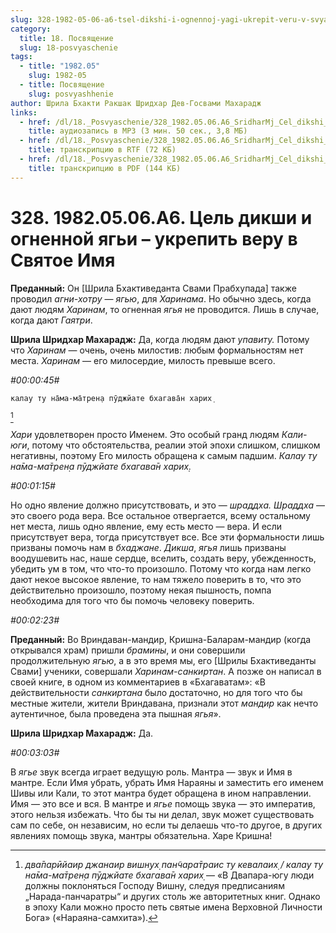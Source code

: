 ```yaml
---
slug: 328-1982-05-06-a6-tsel-dikshi-i-ognennoj-yagi-ukrepit-veru-v-svyatoe-imya
category:
  title: 18. Посвящение
  slug: 18-posvyaschenie
tags:
  - title: "1982.05"
    slug: 1982-05
  - title: Посвящение
    slug: posvyashhenie
author: Шрила Бхакти Ракшак Шридхар Дев-Госвами Махарадж
links:
  - href: /dl/18._Posvyaschenie/328_1982.05.06.A6_SridharMj_Cel_dikshi_i_ognennoj_jagi--ukrepit_veru_v_Svjatoe_Imja.mp3
    title: аудиозапись в MP3 (3 мин. 50 сек., 3,8 МБ)
  - href: /dl/18._Posvyaschenie/328_1982.05.06.A6_SridharMj_Cel_dikshi_i_ognennoj_jagi--ukrepit_veru_v_Svjatoe_Imja.rtf
    title: транскрипцию в RTF (72 КБ)
  - href: /dl/18._Posvyaschenie/328_1982.05.06.A6_SridharMj_Cel_dikshi_i_ognennoj_jagi--ukrepit_veru_v_Svjatoe_Imja.pdf
    title: транскрипцию в PDF (144 КБ)
---
```


# 328. 1982.05.06.A6. Цель дикши и огненной ягьи – укрепить веру в Святое Имя

**Преданный:** Он [Шрила Бхактиведанта Свами Прабхупада] также проводил *агни-хотру* — *ягью*, для *Харинама*. Но обычно здесь, когда дают людям *Харинам*, то огненная *ягья* не проводится. Лишь в случае, когда дают *Гаятри*.

**Шрила Шридхар Махарадж:** Да, когда людям дают *упавиту.* Потому что *Харинам* — очень, очень милостив: любым формальностям нет места. *Харинам* — его милосердие, милость превыше всего.

*#00:00:45#*

    калау ту на̄ма-ма̄трен̣а пӯджйате бхагава̄н харих̣
[^_ftn1]

*Хари* удовлетворен просто Именем. Это особый гранд людям *Кали-юги*, потому что обстоятельства, реалии этой эпохи слишком, слишком негативны, поэтому Его милость обращена к самым падшим. *Калау ту на̄ма-ма̄трен̣а пӯджйате бхагава̄н харих̣.*

*#00:01:15#*

Но одно явление должно присутствовать, и это — *шраддха. Шраддха* — это своего рода вера. Все остальное отвергается, всему остальному нет места, лишь одно явление, ему есть место — вера. И если присутствует вера, тогда присутствует все. Все эти формальности лишь призваны помочь нам в *бхаджане*. *Дикша*, *ягья* лишь призваны воодушевить нас, наше сердце, вселить, создать веру, убежденность, убедить ум в том, что что-то произошло. Потому что когда нам легко дают некое высокое явление, то нам тяжело поверить в то, что это действительно произошло, поэтому некая пышность, помпа необходима для того что бы помочь человеку поверить.

*#00:02:23#*

**Преданный:** Во Вриндаван-мандир, Кришна-Баларам-мандир (когда открывался храм) пришли *брамины*, и они совершили продолжительную *ягью*, а в это время мы, его [Шрилы Бхактиведанты Свами] ученики, совершали *Харинам-санкиртан*. А позже он написал в своей книге, в одном из комментариев в «Бхагаватам»: «В действительности *санкиртана* было достаточно, но для того что бы местные жители, жители Вриндавана, признали этот *мандир* как нечто аутентичное, была проведена эта пышная *ягья*».

**Шрила Шридхар Махарадж:** Да.

*#00:03:03#*

В *ягье* звук всегда играет ведущую роль. Мантра — звук и Имя в мантре. Если Имя убрать, убрать Имя Нараяны и заместить его именем Шивы или Кали, то этот мантра будет обращена в ином направлении. Имя — это все и вся. В мантре и *ягье* помощь звука — это императив, этого нельзя избежать. Что бы ты ни делал, звук может существовать сам по себе, он независим, но если ты делаешь что-то другое, в других явлениях помощь звука, мантры обязательна. Харе Кришна!



[^_ftn1]: *два̄парӣйаир джанаир вишн̣ух̣ пан̃чара̄траис ту кевалаих̣ / калау ту на̄ма-ма̄трен̣а пӯджйате бхагава̄н харих̣* — «В Двапара-югу люди должны поклоняться Господу Вишну, следуя предписаниям „Нарада-панчаратры“ и других столь же авторитетных книг. Однако в эпоху Кали можно просто петь святые имена Верховной Личности Бога» («Нараяна-самхита»).

